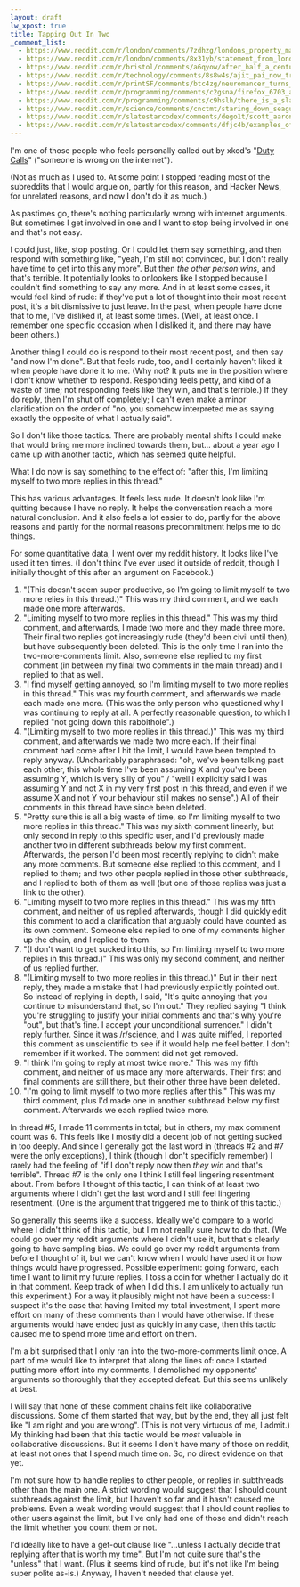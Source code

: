 ```yaml
---
layout: draft
lw_xpost: true
title: Tapping Out In Two
_comment_list:
  - https://www.reddit.com/r/london/comments/7zdhzg/londons_property_market_worth_twice_the_combined/dunkdae/?context=3
  - https://www.reddit.com/r/london/comments/8x31yb/statement_from_london_pride_about_the_terf/e20mx72/
  - https://www.reddit.com/r/bristol/comments/a6qyow/after_half_a_century_a_drive_to_wales_no_longer/ebxrlan/
  - https://www.reddit.com/r/technology/comments/8s8w4s/ajit_pai_now_trying_to_pretend_that_everybody/e0y4nzz/
  - https://www.reddit.com/r/printSF/comments/btc4zg/neuromancer_turns_35_next_month_like_it_or_not_it/eowca6y/
  - https://www.reddit.com/r/programming/comments/c2gsna/firefox_6703_and_esr_6071_fixes_zero_day/erkzp8o/?context=3
  - https://www.reddit.com/r/programming/comments/c9hslh/there_is_a_slapfights_aimed_at_renaming_gimp_to_a/esywzbr/?context=3
  - https://www.reddit.com/r/science/comments/cnctmt/staring_down_seagulls_can_stop_them_stealing_your/ewaqsb3/?context=3
  - https://www.reddit.com/r/slatestarcodex/comments/dego1t/scott_aaronson_reviews_the_ai_does_not_hate_you/f2zg8c5/?context=3
  - https://www.reddit.com/r/slatestarcodex/comments/dfjc4b/examples_of_policies_that_have_not_been/f34qkib/?context=3
---
```

I'm one of those people who feels personally called out by xkcd's "[Duty Calls](https://xkcd.com/386/)" ("someone is wrong on the internet").

(Not as much as I used to. At some point I stopped reading most of the subreddits that I would argue on, partly for this reason, and Hacker News, for unrelated reasons, and now I don't do it as much.)

As pastimes go, there's nothing particularly wrong with internet arguments. But sometimes I get involved in one and I want to stop being involved in one and that's not easy.

I could just, like, stop posting. Or I could let them say something, and then respond with something like, "yeah, I'm still not convinced, but I don't really have time to get into this any more". But then *the other person wins*, and that's terrible. It potentially looks to onlookers like I stopped because I couldn't find something to say any more. And in at least some cases, it would feel kind of rude: if they've put a lot of thought into their most recent post, it's a bit dismissive to just leave. In the past, when people have done that to me, I've disliked it, at least some times. (Well, at least once. I remember one specific occasion when I disliked it, and there may have been others.)

Another thing I could do is respond to their most recent post, and then say "and now I'm done". But that feels rude, too, and I certainly haven't liked it when people have done it to me. (Why not? It puts me in the position where I don't know whether to respond. Responding feels petty, and kind of a waste of time; not responding feels like they win, and that's terrible.) If they do reply, then I'm shut off completely; I can't even make a minor clarification on the order of "no, you somehow interpreted me as saying exactly the opposite of what I actually said".

So I don't like those tactics. There are probably mental shifts I could make that would bring me more inclined towards them, but... about a year ago I came up with another tactic, which has seemed quite helpful.

What I do now is say something to the effect of: "after this, I'm limiting myself to two more replies in this thread."

This has various advantages. It feels less rude. It doesn't look like I'm quitting because I have no reply. It helps the conversation reach a more natural conclusion. And it also feels a lot easier to do, partly for the above reasons and partly for the normal reasons precommitment helps me to do things.

For some quantitative data, I went over my reddit history. It looks like I've used it ten times. (I don't think I've ever used it outside of reddit, though I initially thought of this after an argument on Facebook.)

1. "(This doesn't seem super productive, so I'm going to limit myself to two more relies in this thread.)" This was my third comment, and we each made one more afterwards.
2. "Limiting myself to two more replies in this thread." This was my third comment, and afterwards, I made two more and they made three more. Their final two replies got increasingly rude (they'd been civil until then), but have subsequently been deleted. This is the only time I ran into the two-more-comments limit. Also, someone else replied to my first comment (in between my final two comments in the main thread) and I replied to that as well.
3. "I find myself getting annoyed, so I'm limiting myself to two more replies in this thread." This was my fourth comment, and afterwards we made each made one more. (This was the only person who questioned why I was continuing to reply at all. A perfectly reasonable question, to which I replied "not going down this rabbithole".)
4. "(Limiting myself to two more replies in this thread.)" This was my third comment, and afterwards we made two more each. If their final comment had come after I hit the limit, I would have been tempted to reply anyway. (Uncharitably paraphrased: "oh, we've been talking past each other, this whole time I've been assuming X and you've been assuming Y, which is very silly of you" / "well I explicitly said I was assuming Y and not X in my very first post in this thread, and even if we assume X and not Y your behaviour still makes no sense".) All of their comments in this thread have since been deleted.
5. "Pretty sure this is all a big waste of time, so I'm limiting myself to two more replies in this thread." This was my sixth comment linearly, but only second in reply to this specific user, and I'd previously made another two in different subthreads below my first comment. Afterwards, the person I'd been most recently replying to didn't make any more comments. But someone else replied to this comment, and I replied to them; and two other people replied in those other subthreads, and I replied to both of them as well (but one of those replies was just a link to the other).
6. "Limiting myself to two more replies in this thread." This was my fifth comment, and neither of us replied afterwards, though I did quickly edit this comment to add a clarification that arguably could have counted as its own comment. Someone else replied to one of my comments higher up the chain, and I replied to them.
7. "(I don't want to get sucked into this, so I'm limiting myself to two more replies in this thread.)" This was only my second comment, and neither of us replied further.
8. "(Limiting myself to two more replies in this thread.)" But in their next reply, they made a mistake that I had previously explicitly pointed out. So instead of replying in depth, I said, "It's quite annoying that you continue to misunderstand that, so I'm out." They replied saying "I think you're struggling to justify your initial comments and that's why you're "out", but that's fine. I accept your unconditional surrender." I didn't reply further. Since it was /r/science, and I was quite miffed, I reported this comment as unscientific to see if it would help me feel better. I don't remember if it worked. The comment did not get removed.
9. "I think I'm going to reply at most twice more." This was my fifth comment, and neither of us made any more afterwards. Their first and final comments are still there, but their other three have been deleted.
10. "I'm going to limit myself to two more replies after this." This was my third comment, plus I'd made one in another subthread below my first comment. Afterwards we each replied twice more.

In thread #5, I made 11 comments in total; but in others, my max comment count was 6. This feels like I mostly did a decent job of not getting sucked in too deeply. And since I generally got the last word in (threads #2 and #7 were the only exceptions), I think (though I don't specificly remember) I rarely had the feeling of "if I don't reply now then *they win* and that's terrible". Thread #7 is the only one I think I still feel lingering resentment about. From before I thought of this tactic, I can think of at least two arguments where I didn't get the last word and I still feel lingering resentment. (One is the argument that triggered me to think of this tactic.)

So generally this seems like a success. Ideally we'd compare to a world where I didn't think of this tactic, but I'm not really sure how to do that. (We could go over my reddit arguments where I didn't use it, but that's clearly going to have sampling bias. We could go over my reddit arguments from before I thought of it, but we can't know when I would have used it or how things would have progressed. Possible experiment: going forward, each time I want to limit my future replies, I toss a coin for whether I actually do it in that comment. Keep track of when I did this. I am unlikely to actually run this experiment.) For a way it plausibly might not have been a success: I suspect it's the case that having limited my total investment, I spent more effort on many of these comments than I would have otherwise. If these arguments would have ended just as quickly in any case, then this tactic caused me to spend more time and effort on them.

I'm a bit surprised that I only ran into the two-more-comments limit once. A part of me would like to interpret that along the lines of: once I started putting more effort into my comments, I demolished my opponents' arguments so thoroughly that they accepted defeat. But this seems unlikely at best.

I will say that none of these comment chains felt like collaborative discussions. Some of them started that way, but by the end, they all just felt like "I am right and you are wrong". (This is not very virtuous of me, I admit.) My thinking had been that this tactic would be *most* valuable in collaborative discussions. But it seems I don't have many of those on reddit, at least not ones that I spend much time on. So, no direct evidence on that yet.

I'm not sure how to handle replies to other people, or replies in subthreads other than the main one. A strict wording would suggest that I should count subthreads against the limit, but I haven't so far and it hasn't caused me problems. Even a weak wording would suggest that I should count replies to other users against the limit, but I've only had one of those and didn't reach the limit whether you count them or not.

I'd ideally like to have a get-out clause like "...unless I actually decide that replying after that is worth my time". But I'm not quite sure that's the "unless" that I want. (Plus it seems kind of rude, but it's not like I'm being super polite as-is.) Anyway, I haven't needed that clause yet.
